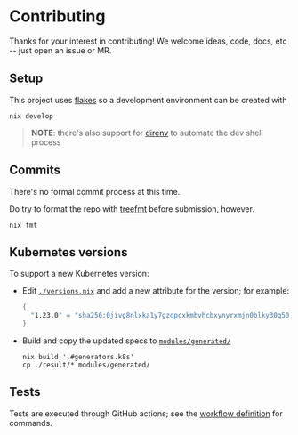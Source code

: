 # Contributing

Thanks for your interest in contributing!
We welcome ideas, code, docs, etc -- just open an issue or MR.

## Setup

This project uses [flakes](https://nixos.wiki/wiki/Flakes) so a development environment can be created with

    nix develop

> **NOTE**: there's also support for [direnv](https://direnv.net/) to automate the dev shell process

## Commits

There's no formal commit process at this time.

Do try to format the repo with [treefmt](https://github.com/numtide/treefmt) before submission, however.

    nix fmt

## Kubernetes versions

To support a new Kubernetes version:

- Edit [`./versions.nix`](./versions.nix) and add a new attribute for the version; for example:

  ```nix
  {
    "1.23.0" = "sha256:0jivg8nlxka1y7gzqpcxkmbvhcbxynyrxmjn0blky30q5064wx2a";
  }
  ```

- Build and copy the updated specs to [`modules/generated/`](./modules/generated/)

      nix build '.#generators.k8s'
      cp ./result/* modules/generated/

## Tests

Tests are executed through GitHub actions; see the [workflow definition](../kubenix/.github/workflows/ci.yml) for commands.
